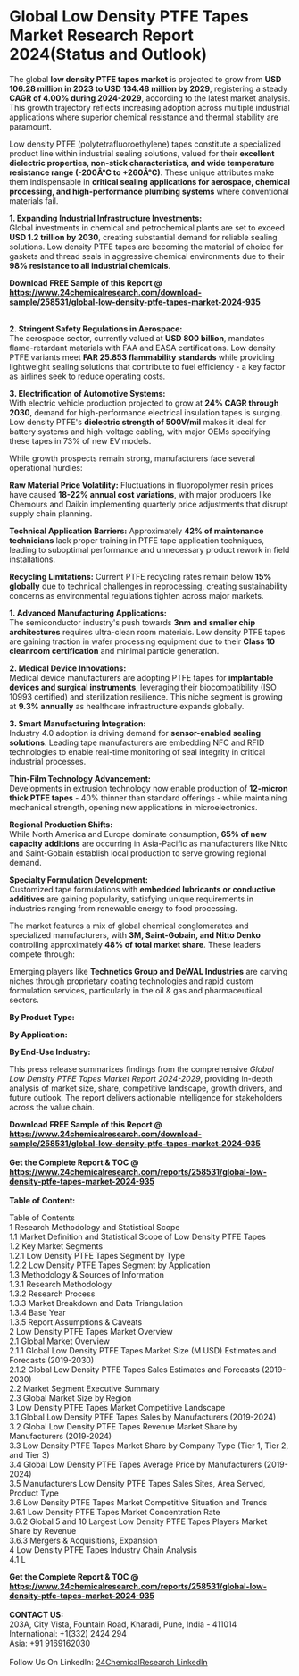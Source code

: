 <h1>Global Low Density PTFE Tapes Market Research Report 2024(Status and Outlook)</h1><p>The global <strong>low density PTFE tapes market</strong> is projected to grow from <strong>USD 106.28 million in 2023 to USD 134.48 million by 2029</strong>, registering a steady <strong>CAGR of 4.00% during 2024-2029</strong>, according to the latest market analysis. This growth trajectory reflects increasing adoption across multiple industrial applications where superior chemical resistance and thermal stability are paramount.</p><p>Low density PTFE (polytetrafluoroethylene) tapes constitute a specialized product line within industrial sealing solutions, valued for their <strong>excellent dielectric properties, non-stick characteristics, and wide temperature resistance range (-200Â°C to +260Â°C)</strong>. These unique attributes make them indispensable in <strong>critical sealing applications for aerospace, chemical processing, and high-performance plumbing systems</strong> where conventional materials fail.</p><p><strong>1. Expanding Industrial Infrastructure Investments:</strong><br>
Global investments in chemical and petrochemical plants are set to exceed <strong>USD 1.2 trillion by 2030</strong>, creating substantial demand for reliable sealing solutions. Low density PTFE tapes are becoming the material of choice for gaskets and thread seals in aggressive chemical environments due to their <strong>98% resistance to all industrial chemicals</strong>.</p><div><b>Download FREE Sample of this Report @ 
            <a href="https://www.24chemicalresearch.com/download-sample/258531/global-low-density-ptfe-tapes-market-2024-935">
            https://www.24chemicalresearch.com/download-sample/258531/global-low-density-ptfe-tapes-market-2024-935</a></b></div><br><p><strong>2. Stringent Safety Regulations in Aerospace:</strong><br>
The aerospace sector, currently valued at <strong>USD 800 billion</strong>, mandates flame-retardant materials with FAA and EASA certifications. Low density PTFE variants meet <strong>FAR 25.853 flammability standards</strong> while providing lightweight sealing solutions that contribute to fuel efficiency - a key factor as airlines seek to reduce operating costs.</p><p><strong>3. Electrification of Automotive Systems:</strong><br>
With electric vehicle production projected to grow at <strong>24% CAGR through 2030</strong>, demand for high-performance electrical insulation tapes is surging. Low density PTFE's <strong>dielectric strength of 500V/mil</strong> makes it ideal for battery systems and high-voltage cabling, with major OEMs specifying these tapes in 73% of new EV models.</p><p>While growth prospects remain strong, manufacturers face several operational hurdles:</p><p><strong>Raw Material Price Volatility:</strong> Fluctuations in fluoropolymer resin prices have caused <strong>18-22% annual cost variations</strong>, with major producers like Chemours and Daikin implementing quarterly price adjustments that disrupt supply chain planning.</p><p><strong>Technical Application Barriers:</strong> Approximately <strong>42% of maintenance technicians</strong> lack proper training in PTFE tape application techniques, leading to suboptimal performance and unnecessary product rework in field installations.</p><p><strong>Recycling Limitations:</strong> Current PTFE recycling rates remain below <strong>15% globally</strong> due to technical challenges in reprocessing, creating sustainability concerns as environmental regulations tighten across major markets.</p><p><strong>1. Advanced Manufacturing Applications:</strong><br>
The semiconductor industry's push towards <strong>3nm and smaller chip architectures</strong> requires ultra-clean room materials. Low density PTFE tapes are gaining traction in wafer processing equipment due to their <strong>Class 10 cleanroom certification</strong> and minimal particle generation.</p><p><strong>2. Medical Device Innovations:</strong><br>
Medical device manufacturers are adopting PTFE tapes for <strong>implantable devices and surgical instruments</strong>, leveraging their biocompatibility (ISO 10993 certified) and sterilization resilience. This niche segment is growing at <strong>9.3% annually</strong> as healthcare infrastructure expands globally.</p><p><strong>3. Smart Manufacturing Integration:</strong><br>
Industry 4.0 adoption is driving demand for <strong>sensor-enabled sealing solutions</strong>. Leading tape manufacturers are embedding NFC and RFID technologies to enable real-time monitoring of seal integrity in critical industrial processes.</p><p><strong>Thin-Film Technology Advancement:</strong><br>
	Developments in extrusion technology now enable production of <strong>12-micron thick PTFE tapes</strong> - 40% thinner than standard offerings - while maintaining mechanical strength, opening new applications in microelectronics.</p><p><strong>Regional Production Shifts:</strong><br>
	While North America and Europe dominate consumption, <strong>65% of new capacity additions</strong> are occurring in Asia-Pacific as manufacturers like Nitto and Saint-Gobain establish local production to serve growing regional demand.</p><p><strong>Specialty Formulation Development:</strong><br>
	Customized tape formulations with <strong>embedded lubricants or conductive additives</strong> are gaining popularity, satisfying unique requirements in industries ranging from renewable energy to food processing.</p><p>The market features a mix of global chemical conglomerates and specialized manufacturers, with <strong>3M, Saint-Gobain, and Nitto Denko</strong> controlling approximately <strong>48% of total market share</strong>. These leaders compete through:</p><p>Emerging players like <strong>Technetics Group and DeWAL Industries</strong> are carving niches through proprietary coating technologies and rapid custom formulation services, particularly in the oil &amp; gas and pharmaceutical sectors.</p><p><strong>By Product Type:</strong></p><p><strong>By Application:</strong></p><p><strong>By End-Use Industry:</strong></p><p>This press release summarizes findings from the comprehensive <em>Global Low Density PTFE Tapes Market Report 2024-2029</em>, providing in-depth analysis of market size, share, competitive landscape, growth drivers, and future outlook. The report delivers actionable intelligence for stakeholders across the value chain.</p><div><b>Download FREE Sample of this Report @ 
            <a href="https://www.24chemicalresearch.com/download-sample/258531/global-low-density-ptfe-tapes-market-2024-935">
            https://www.24chemicalresearch.com/download-sample/258531/global-low-density-ptfe-tapes-market-2024-935</a></b></div><br><div><b>Get the Complete Report & TOC @ 
            <a href="https://www.24chemicalresearch.com/reports/258531/global-low-density-ptfe-tapes-market-2024-935">
            https://www.24chemicalresearch.com/reports/258531/global-low-density-ptfe-tapes-market-2024-935</a></b></div><br>
            <b>Table of Content:</b><p>Table of Contents<br />
1 Research Methodology and Statistical Scope<br />
1.1 Market Definition and Statistical Scope of Low Density PTFE Tapes<br />
1.2 Key Market Segments<br />
1.2.1 Low Density PTFE Tapes Segment by Type<br />
1.2.2 Low Density PTFE Tapes Segment by Application<br />
1.3 Methodology & Sources of Information<br />
1.3.1 Research Methodology<br />
1.3.2 Research Process<br />
1.3.3 Market Breakdown and Data Triangulation<br />
1.3.4 Base Year<br />
1.3.5 Report Assumptions & Caveats<br />
2 Low Density PTFE Tapes Market Overview<br />
2.1 Global Market Overview<br />
2.1.1 Global Low Density PTFE Tapes Market Size (M USD) Estimates and Forecasts (2019-2030)<br />
2.1.2 Global Low Density PTFE Tapes Sales Estimates and Forecasts (2019-2030)<br />
2.2 Market Segment Executive Summary<br />
2.3 Global Market Size by Region<br />
3 Low Density PTFE Tapes Market Competitive Landscape<br />
3.1 Global Low Density PTFE Tapes Sales by Manufacturers (2019-2024)<br />
3.2 Global Low Density PTFE Tapes Revenue Market Share by Manufacturers (2019-2024)<br />
3.3 Low Density PTFE Tapes Market Share by Company Type (Tier 1, Tier 2, and Tier 3)<br />
3.4 Global Low Density PTFE Tapes Average Price by Manufacturers (2019-2024)<br />
3.5 Manufacturers Low Density PTFE Tapes Sales Sites, Area Served, Product Type<br />
3.6 Low Density PTFE Tapes Market Competitive Situation and Trends<br />
3.6.1 Low Density PTFE Tapes Market Concentration Rate<br />
3.6.2 Global 5 and 10 Largest Low Density PTFE Tapes Players Market Share by Revenue<br />
3.6.3 Mergers & Acquisitions, Expansion<br />
4 Low Density PTFE Tapes Industry Chain Analysis<br />
4.1 L</p><div><b>Get the Complete Report & TOC @ 
            <a href="https://www.24chemicalresearch.com/reports/258531/global-low-density-ptfe-tapes-market-2024-935">
            https://www.24chemicalresearch.com/reports/258531/global-low-density-ptfe-tapes-market-2024-935</a></b></div><br><b>CONTACT US:</b><br>
            203A, City Vista, Fountain Road, Kharadi, Pune, India - 411014<br>
            International: +1(332) 2424 294<br>
            Asia: +91 9169162030 <br><br>
            Follow Us On LinkedIn: <a href="https://www.linkedin.com/company/24chemicalresearch/">24ChemicalResearch LinkedIn</a>